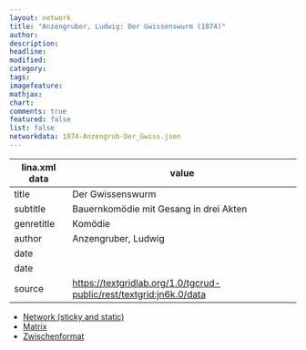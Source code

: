 ```yaml
---
layout: network
title: "Anzengruber, Ludwig: Der Gwissenswurm (1874)"
author:
description:
headline:
modified:
category:
tags:
imagefeature: 
mathjax: 
chart: 
comments: true
featured: false
list: false
networkdata: 1874-Anzengrub-Der_Gwiss.json
---
```

lina.xml data  | value
------------- | -------------
title|Der Gwissenswurm
subtitle|Bauernkomödie mit Gesang in drei Akten
genretitle|Komödie
author|Anzengruber, Ludwig
date|
date|
source|https://textgridlab.org/1.0/tgcrud-public/rest/textgrid:jn6k.0/data


* [Network (sticky and static)](/network120)
* [Matrix](/matrix120)
* [Zwischenformat](/lina120 )
